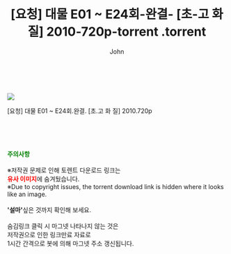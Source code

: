 ﻿---
layout: post
title:  "                   [요청] 대물 E01 ~ E24회-완결- [초-고 화 질] 2010-720p-torrent                .torrent"
author: John
categories: [ 드라마 ]
tags: [  ]
image: https://torrentrj57.com/uploadfile/full/e294ee06dcfa1bababec3f43583a4547abf1c1b7.jpg 
description: "                   [요청] 대물 E01 ~ E24회-완결- [초-고 화 질] 2010-720p-torrent                 torrent 정보 공유"
toc: true
toc_sticky: true
---

<br>
<p><img src="https://torrentrj57.com/uploadfile/full/e294ee06dcfa1bababec3f43583a4547abf1c1b7.jpg"/></p>
 [요청] 대물 E01 ~ E24회.완결. [초.고 화 질] 2010.720p  
    
<br><br><br>
<p data-ke-size="size16"><b><span style="color: green;">주의사항</span></b><br /><br />※저작권 문제로 인해 토렌트 다운로드 링크는<br /><b><span style="color: red;">유사 이미지</span></b>에 숨겨뒀습니다.<br />※Due to copyright issues, the torrent download link is hidden where it looks like an image.<br /><br /><b>'설마'</b>싶은 것까지 확인해 보세요.<br /><br />숨김링크 클릭 시 마그넷 나타나지 않는 것은<br />저작권으로 인한 링크만료 자료로<br />1시간 간격으로 봇에 의해 마그넷 주소 갱신됩니다.</p>
